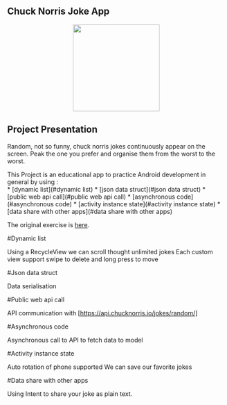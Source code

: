 ## Chuck Norris Joke App
 
 <p align="center" href="https://api.chucknorris.io/">
     <img src="https://api.chucknorris.io/img/chucknorris_logo_coloured_small@2x.png" height="200">
 <p/>
 
 
 ## Project Presentation 
 
 Random, not so funny, chuck norris jokes continuously appear on the screen. Peak the one you prefer
 and organise them from the worst to the worst. 
 
 This Project is an educational app to practice Android development in general by using :  
    * [dynamic list](#dynamic list)
    * [json data struct](#json data struct)
    * [public web api call](#public web api call)
    * [asynchronous code](#asynchronous code)
    * [activity instance state](#activity instance state)
    * [data share with other apps](#data share with other apps)
    
  
 
 The original exercise is [here].
 
 
 #Dynamic list
 
 Using a RecycleView we can scroll thought unlimited jokes
 Each custom view support swipe to delete and long press to move
 
 #Json data struct
 
 Data serialisation
 
 #Public web api call
 
 API communication with [https://api.chucknorris.io/jokes/random/]
 
 #Asynchronous code
 
 Asynchronous call to API to fetch data to model
 
 #Activity instance state
 
 Auto rotation of phone supported
 We can save our favorite jokes
 
 #Data share with other apps

 Using Intent to share your joke as plain text.
 
 
 
 
 
 
 
 


 [//]: #(links)
 [here]: https://github.com/NicolasDuponchel/TeachingAndroid/tree/master/ChuckNorrisJokes

